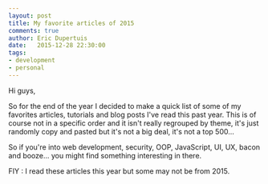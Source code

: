 ```yaml
---
layout: post
title: My favorite articles of 2015
comments: true
author: Eric Dupertuis
date:   2015-12-28 22:30:00
tags:
- development
- personal
---
```


Hi guys,

So for the end of the year I decided to make a quick list of some of my favorites
articles, tutorials and blog posts I've read this past year. This is of course not in a specific order
and it isn't really regrouped by theme, it's just randomly copy and pasted but it's not
a big deal, it's not a top 500...

So if you're into web development, security, OOP, JavaScript, UI, UX, bacon and booze...
you might find something interesting in there.

FIY : I read these articles this year but some may not be from 2015.
